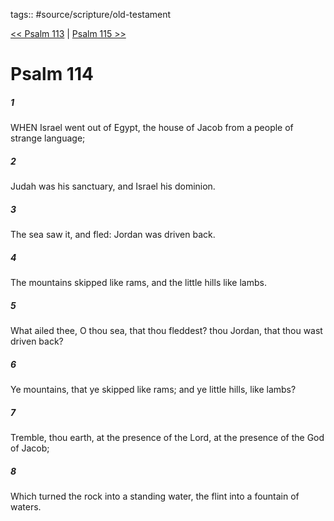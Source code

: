 tags:: #source/scripture/old-testament

[<< Psalm 113](source/scripture/old-testament/19_Psalms/Psalm_113.md) | [Psalm 115 >>](source/scripture/old-testament/19_Psalms/Psalm_115.md)

# Psalm 114

##### 1

WHEN Israel went out of Egypt, the house of Jacob from a people of strange language;

##### 2

Judah was his sanctuary, and Israel his dominion.

##### 3

The sea saw it, and fled: Jordan was driven back.

##### 4

The mountains skipped like rams, and the little hills like lambs.

##### 5

What ailed thee, O thou sea, that thou fleddest? thou Jordan, that thou wast driven back?

##### 6

Ye mountains, that ye skipped like rams; and ye little hills, like lambs?

##### 7

Tremble, thou earth, at the presence of the Lord, at the presence of the God of Jacob;

##### 8

Which turned the rock into a standing water, the flint into a fountain of waters.
